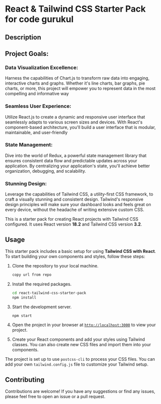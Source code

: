 # React & Tailwind CSS Starter Pack for code gurukul

## Description
## Project Goals:
### Data Visualization Excellence:
Harness the capabilities of Chart.js to transform raw data into engaging, interactive charts and graphs. Whether it's line charts, bar graphs, pie charts, or more, this project will empower you to represent data in the most compelling and informative way
### Seamless User Experience: 
Utilize React.js to create a dynamic and responsive user interface that seamlessly adapts to various screen sizes and devices. With React's component-based architecture, you'll build a user interface that is modular, maintainable, and user-friendly

### State Management: 
Dive into the world of Redux, a powerful state management library that ensures consistent data flow and predictable updates across your application. By centralizing your application's state, you'll achieve better organization, debugging, and scalability.
### Stunning Design: 
Leverage the capabilities of Tailwind CSS, a utility-first CSS framework, to craft a visually stunning and consistent design. Tailwind's responsive design principles will make sure your dashboard looks and feels great on every device, without the headache of writing extensive custom CSS.

This is a starter pack for creating React projects with Tailwind CSS configured. It uses React version **18.2** and Tailwind CSS version **3.2**.

## Usage

This starter pack includes a basic setup for using **Tailwind CSS with React**. To start building your own components and styles, follow these steps:

1. Clone the repository to your local machine.
    ```sh
    copy url from repo
    ```

1. Install the required packages.
    ```sh
    cd react-tailwind-css-starter-pack
    npm install
    ```

1. Start the development server.
    ```sh
    npm start
    ```
1. Open the project in your browser at [`http://localhost:3000`](http://localhost:3000) to view your project.
1. Create your React components and add your styles using Tailwind classes. You can also create new CSS files and import them into your components.

The project is set up to use `postcss-cli` to process your CSS files. You can add your own `tailwind.config.js` file to customize your Tailwind setup.

## Contributing

Contributions are welcome! If you have any suggestions or find any issues, please feel free to open an issue or a pull request.
